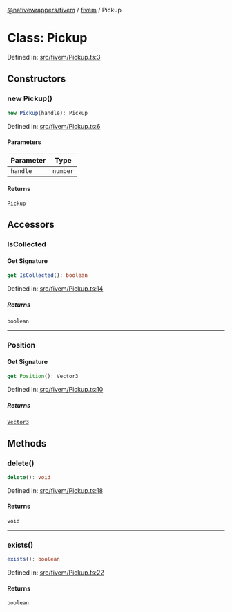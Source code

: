[@nativewrappers/fivem](../../README.md) / [fivem](../README.md) / Pickup

# Class: Pickup

Defined in: [src/fivem/Pickup.ts:3](https://github.com/nativewrappers/nativewrappers/blob/756c662f77d10717b10de50b84f2e02fa47719d1/src/fivem/Pickup.ts#L3)

## Constructors

### new Pickup()

```ts
new Pickup(handle): Pickup
```

Defined in: [src/fivem/Pickup.ts:6](https://github.com/nativewrappers/nativewrappers/blob/756c662f77d10717b10de50b84f2e02fa47719d1/src/fivem/Pickup.ts#L6)

#### Parameters

| Parameter | Type |
| ------ | ------ |
| `handle` | `number` |

#### Returns

[`Pickup`](Pickup.md)

## Accessors

### IsCollected

#### Get Signature

```ts
get IsCollected(): boolean
```

Defined in: [src/fivem/Pickup.ts:14](https://github.com/nativewrappers/nativewrappers/blob/756c662f77d10717b10de50b84f2e02fa47719d1/src/fivem/Pickup.ts#L14)

##### Returns

`boolean`

***

### Position

#### Get Signature

```ts
get Position(): Vector3
```

Defined in: [src/fivem/Pickup.ts:10](https://github.com/nativewrappers/nativewrappers/blob/756c662f77d10717b10de50b84f2e02fa47719d1/src/fivem/Pickup.ts#L10)

##### Returns

[`Vector3`](Vector3.md)

## Methods

### delete()

```ts
delete(): void
```

Defined in: [src/fivem/Pickup.ts:18](https://github.com/nativewrappers/nativewrappers/blob/756c662f77d10717b10de50b84f2e02fa47719d1/src/fivem/Pickup.ts#L18)

#### Returns

`void`

***

### exists()

```ts
exists(): boolean
```

Defined in: [src/fivem/Pickup.ts:22](https://github.com/nativewrappers/nativewrappers/blob/756c662f77d10717b10de50b84f2e02fa47719d1/src/fivem/Pickup.ts#L22)

#### Returns

`boolean`
